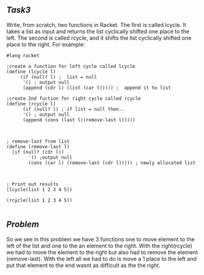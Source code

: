 
## **_Task3_**
   Write, from scratch, two functions in Racket. The first is called lcycle. It takes a
list as input and returns the list cyclically shifted one place to the left. The second
is called rcycle, and it shifts the list cyclically shifted one place to the right.
For example:
```Racket
#lang racket 

;create a function for left cycle called lcycle 
(define (lcycle l)
     (if (null? l) ;  list = null
      '() ; output null
      (append (cdr l) (list (car l))))) ;  append it to list

;create 2nd fuction for right cycle called rcycle 
(define (rcycle l)
      (if (null? l) ; if list = null then..
      '() ; output null
      (append (cons (last l)(remove-last l))))) 



; remove-last from list
(define (remove-last l)
  (if (null? (cdr l))
        '() ;output null
        (cons (car l) (remove-last (cdr l))))) ; newly allocated list 
  


; Print out results 
(lcycle(list 1 2 3 4 5))

(rcycle(list 1 2 3 4 5)) 


```

## **_Problem_**
So we see in this problem we have 3 functions one to move element to the left of the list and one to the an element to the right. 
With the right(rcycle) we had to move the element to the right but also had to remove the element (remove-last).
With the left all we had to do is move a 1 place to the left and put that element to the end wasnt as difficult as the the right. 